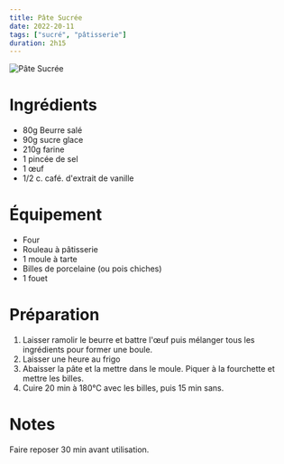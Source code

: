 ```yaml
---
title: Pâte Sucrée
date: 2022-20-11
tags: ["sucré", "pâtisserie"]
duration: 2h15
---
```


![Pâte Sucrée](/desserts/pates/pate-sucree.jpg)

# Ingrédients

+ 80g Beurre salé
+ 90g sucre glace
+ 210g farine
+ 1 pincée de sel
+ 1 œuf
+ 1/2 c. café. d'extrait de vanille

# Équipement

+ Four
+ Rouleau à pâtisserie
+ 1 moule à tarte
+ Billes de porcelaine (ou pois chiches)
+ 1 fouet

# Préparation

1. Laisser ramolir le beurre et battre l'œuf puis mélanger tous les ingrédients pour former une boule.
2. Laisser une heure au frigo
3. Abaisser la pâte et la mettre dans le moule. Piquer à la fourchette et mettre les billes.
4. Cuire 20 min à 180°C avec les billes, puis 15 min sans.

# Notes

Faire reposer 30 min avant utilisation.